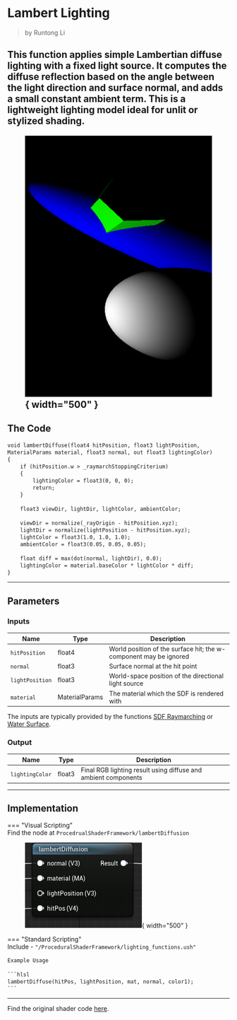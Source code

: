 <div class="container">
    <h1 class="main-heading">Lambert Lighting</h1>
    <blockquote class="author">by Runtong Li</blockquote>
</div>

This function applies simple Lambertian diffuse lighting with a fixed light source. It computes the diffuse reflection based on the angle between the light direction and surface normal, and adds a small constant ambient term. This is a lightweight lighting model ideal for unlit or stylized shading.
    <figure markdown="span">
        ![Unreal Lambertian Lighting](../images/lighting/examples/lamberdiffusion.png){ width="500" }
    </figure>
---

## The Code
```hlsl
void lambertDiffuse(float4 hitPosition, float3 lightPosition, MaterialParams material, float3 normal, out float3 lightingColor)
{
    if (hitPosition.w > _raymarchStoppingCriterium)
    {
        lightingColor = float3(0, 0, 0);
        return;
    }
    
    float3 viewDir, lightDir, lightColor, ambientColor;
    
    viewDir = normalize(_rayOrigin - hitPosition.xyz);
    lightDir = normalize(lightPosition - hitPosition.xyz);
    lightColor = float3(1.0, 1.0, 1.0);
    ambientColor = float3(0.05, 0.05, 0.05);
    
    float diff = max(dot(normal, lightDir), 0.0);
    lightingColor = material.baseColor * lightColor * diff;
}
```

---

## Parameters

### Inputs

| Name            | Type     | Description |
|-----------------|----------|-------------|
| `hitPosition`   | float4   | World position of the surface hit; the w-component may be ignored |
| `normal`        | float3   | Surface normal at the hit point |
| `lightPosition` | float3   | World-space position of the directional light source |
| `material`      | MaterialParams | The material which the SDF is rendered with |

The inputs are typically provided by the functions [SDF Raymarching](../sdfs/raymarchAll.md) or [Water Surface](../water/waterSurface.md).

### Output
| Name            | Type     | Description |
|-----------------|----------|-------------|
| `lightingColor`   | float3   | Final RGB lighting result using diffuse and ambient components |

---

## Implementation

=== "Visual Scripting"  
    Find the node at ```ProcedrualShaderFramework/lambertDiffusion```
    <figure markdown="span">
    ![Unreal Lambertian Lighting](../images/lighting/lambLight.png){ width="500" }
    </figure>

=== "Standard Scripting"  
    Include - ```"/ProceduralShaderFramework/lighting_functions.ush"```

    Example Usage

    ```hlsl
    lambertDiffuse(hitPos, lightPosition, mat, normal, color1);
    ```

---

Find the original shader code [here](../../../shaders/lighting/lighting_functions.md). 